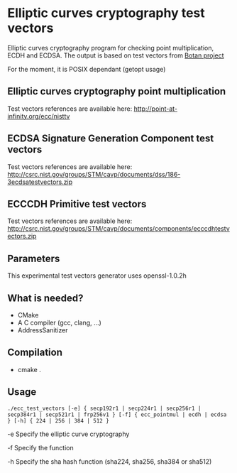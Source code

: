# Elliptic curves cryptography test vectors

Elliptic curves cryptography program for checking point multiplication, ECDH and ECDSA.
The output is based on test vectors from [Botan project](https://github.com/randombit/botan)

For the moment, it is POSIX dependant (getopt usage)

## Elliptic curves cryptography point multiplication

Test vectors references are available here: http://point-at-infinity.org/ecc/nisttv

## ECDSA Signature Generation Component test vectors

Test vectors references are available here: http://csrc.nist.gov/groups/STM/cavp/documents/dss/186-3ecdsatestvectors.zip

## ECCCDH Primitive test vectors

Test vectors references are available here: http://csrc.nist.gov/groups/STM/cavp/documents/components/ecccdhtestvectors.zip

## Parameters

This experimental test vectors generator uses openssl-1.0.2h

## What is needed?

- CMake
- A C compiler (gcc, clang, ...)
- AddressSanitizer

## Compilation

- cmake .

## Usage

`./ecc_test_vectors [-e] { secp192r1 | secp224r1 | secp256r1 | secp384r1 | secp521r1 | frp256v1 } [-f] { ecc_pointmul | ecdh | ecdsa } [-h] { 224 | 256 | 384 | 512 }`

-e
  Specify the elliptic curve cryptography

-f
  Specify the function

-h
  Specify the sha hash function (sha224, sha256, sha384 or sha512)
